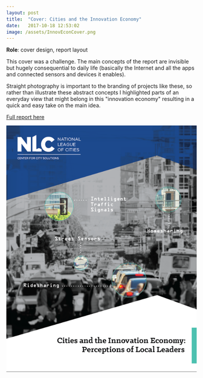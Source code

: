 ```yaml
---
layout: post
title:  "Cover: Cities and the Innovation Economy"
date:   2017-10-18 12:53:02
image: /assets/InnovEconCover.png
---
```


**Role**: cover design, report layout

This cover was a challenge. The main concepts of the report are invisible but hugely consequential to daily life (basically the Internet and all the apps and connected sensors and devices it enables).

Straight photography is important to the branding of projects like these, so rather than illustrate these abstract concepts I highlighted parts of an everyday view that might belong in this "innovation economy" resulting in a quick and easy take on the main idea.

[Full report here]((http://www.nlc.org/resource/cities-and-innovation-economy-perceptions-of-local-leaders))

[![Cities and the Innovation Economy](/assets/InnovEconCover.png)](http://www.nlc.org/resource/cities-and-innovation-economy-perceptions-of-local-leaders)
